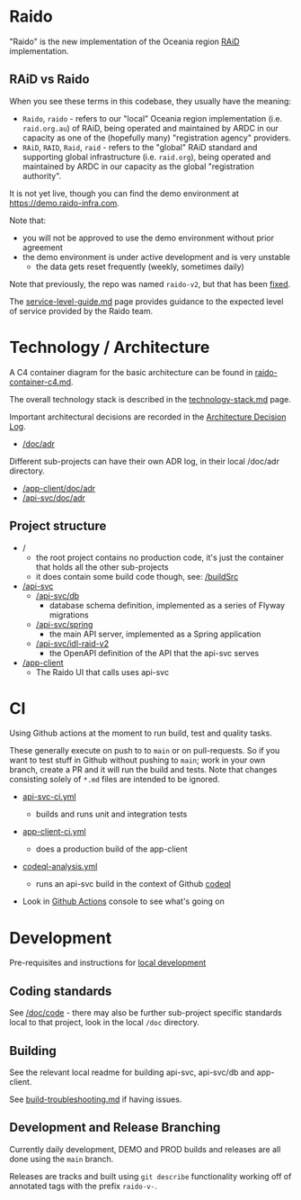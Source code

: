# Raido

"Raido" is the new implementation of the Oceania region 
[RAiD](https://raid.org.au) implementation.

## RAiD vs Raido

When you see these terms in this codebase, they usually have the meaning:
* `Raido`, `raido` - refers to our "local" Oceania region implementation
  (i.e. `raid.org.au`) of RAiD, being operated and maintained by ARDC in our 
  capacity as one of the (hopefully many) "registration agency" providers.
* `RAiD`, `RAID`, `Raid`, `raid` - refers to the "global" RAiD standard and 
  supporting global infrastructure (i.e. `raid.org`), being operated and 
  maintained by ARDC in our capacity as the global "registration authority".

It is not yet live, though you can find the demo environment at 
https://demo.raido-infra.com.  

Note that:
* you will not be approved to use the demo environment without prior agreement
* the demo environment is under active development and is very unstable 
  * the data gets reset frequently (weekly, sometimes daily) 

Note that previously, the repo was named `raido-v2`, but that has been 
[fixed](https://github.com/au-research/raido/issues/4). 

The [service-level-guide.md](/doc/service-level-guide.md) page provides guidance
to the expected level of service provided by the Raido team.

# Technology / Architecture

A C4 container diagram for the basic architecture can be found in 
[raido-container-c4.md](./doc/architecture/raido-container-c4.md).

The overall technology stack is described in the
[technology-stack.md](/doc/technology-stack.md) page.


Important architectural decisions are recorded in the 
[Architecture Decision Log](https://github.com/joelparkerhenderson/architecture-decision-record#what-is-an-architecture-decision-record).

* [/doc/adr](./doc/adr)

Different sub-projects can have their own ADR log, in their local /doc/adr
directory.

* [/app-client/doc/adr](./app-client/doc/adr)
* [/api-svc/doc/adr](./api-svc/doc/adr)


## Project structure

* /
  * the root project contains no production code, it's just the container that
  holds all the other sub-projects
  * it does contain some build code though, 
  see: [/buildSrc](./buildSrc)
* [/api-svc](/api-svc)
  * [/api-svc/db](/api-svc/db)
    * database schema definition, implemented as a series of Flyway migrations
  * [/api-svc/spring](/api-svc/spring) 
    * the main API server, implemented as a Spring application
  * [/api-svc/idl-raid-v2](./api-svc/idl-raid-v2/src/readme.md)
    * the OpenAPI definition of the API that the api-svc serves
* [/app-client](/app-client)
  * The Raido UI that calls uses api-svc 


# CI

Using Github actions at the moment to run build, test and quality tasks.

These generally execute on push to to `main` or on pull-requests.
So if you want to test stuff in Github without pushing to `main`;
  work in your own branch, create a PR and it will run the build and tests.
Note that changes consisting solely of `*.md` files are intended to be ignored.

* [api-svc-ci.yml](.github/workflows/api-svc-ci.yml)
  * builds and runs unit and integration tests
* [app-client-ci.yml](.github/workflows/app-client-ci.yml)
  * does a production build of the app-client
* [codeql-analysis.yml](.github/workflows/codeql-analysis.yml)
  * runs an api-svc build in the context of Github 
  [codeql](https://github.com/github/codeql-action)

* Look in [Github Actions](https://github.com/au-research/raido/actions)
  console to see what's going on


# Development 

Pre-requisites and instructions for 
[local development](./doc/local-development.md) 

 
## Coding standards

See [/doc/code](./doc/code/readme.md) - there may also be further sub-project 
specific standards local to that project, look in the local `/doc` directory.


## Building
See the relevant local readme for building api-svc, api-svc/db and app-client.

See [build-troubleshooting.md](/doc/build-troubleshooting.md) if
having issues.


## Development and Release Branching

Currently daily development, DEMO and PROD builds and releases are all done 
using the `main` branch.

Releases are tracks and built using `git describe` functionality working off
of annotated tags with the prefix `raido-v-`.